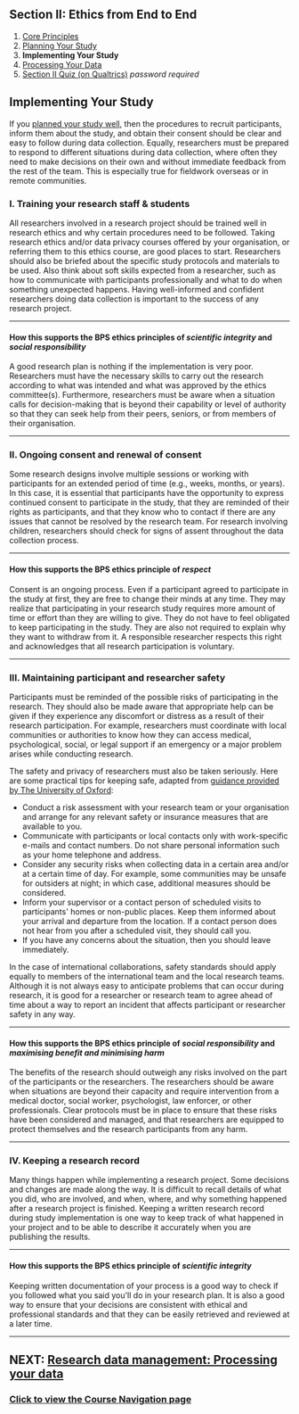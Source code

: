 ## Section II: Ethics from End to End

1. [Core Principles](endto.md)
2. [Planning Your Study](endto-before.md)
3. **Implementing Your Study**
4. [Processing Your Data](endto-after.md)
5. [Section II Quiz (on Qualtrics)](https://oxfordeducation.eu.qualtrics.com/jfe/form/SV_bPHRKTydLSyDzRH) *password required*

## Implementing Your Study

If you [planned your study well](endto-before.md), then the procedures to recruit participants, inform them about the study, and obtain their consent should be clear and easy to follow during data collection. Equally, researchers must be prepared to respond to different situations during data collection, where often they need to make decisions on their own and without immediate feedback from the rest of the team. This is especially true for fieldwork overseas or in remote communities. 

### **I. Training your research staff & students**

All researchers involved in a research project should be trained well in research ethics and why certain procedures need to be followed. Taking research ethics and/or data privacy courses offered by your organisation, or referring them to this ethics course, are good places to start. Researchers should also be briefed about the specific study protocols and materials to be used. Also think about soft skills expected from a researcher, such as how to communicate with participants professionally and what to do when something unexpected happens. Having well-informed and confident researchers doing data collection is important to the success of any research project.

* * *
#### How this supports the BPS ethics principles of _scientific integrity_ and _social responsibility_
A good research plan is nothing if the implementation is very poor. Researchers must have the necessary skills to carry out the research according to what was intended and what was approved by the ethics committee(s). Furthermore, researchers must be aware when a situation calls for decision-making that is beyond their capability or level of authority so that they can seek help from their peers, seniors, or from members of their organisation.
* * *

### **II. Ongoing consent and renewal of consent**

Some research designs involve multiple sessions or working with participants for an extended period of time (e.g., weeks, months, or years). In this case, it is essential that participants have the opportunity to express continued consent to participate in the study, that they are reminded of their rights as participants, and that they know who to contact if there are any issues that cannot be resolved by the research team. For research involving children, researchers should check for signs of assent throughout the data collection process.

* * *
#### How this supports the BPS ethics principle of _respect_
Consent is an ongoing process. Even if a participant agreed to participate in the study at first, they are free to change their minds at any time. They may realize that participating in your research study requires more amount of time or effort than they are willing to give. They do not have to feel obligated to keep participating in the study. They are also not required to explain why they want to withdraw from it. A responsible researcher respects this right and acknowledges that all research participation is voluntary.
* * *

### **III. Maintaining participant and researcher safety**

Participants must be reminded of the possible risks of participating in the research. They should also be made aware that appropriate help can be given if they experience any discomfort or distress as a result of their research participation. For example, researchers must coordinate with local communities or authorities to know how they can access medical, psychological, social, or legal support if an emergency or a major problem arises while conducting research.

The safety and privacy of researchers must also be taken seriously. Here are some practical tips for keeping safe, adapted from [guidance provided by The University of Oxford](https://researchsupport.admin.ox.ac.uk/files/bpg01researchersafetypdf):

- Conduct a risk assessment with your research team or your organisation and arrange for any relevant safety or insurance measures that are available to you.
- Communicate with participants or local contacts only with work-specific e-mails and contact numbers. Do not share personal information such as your home telephone and address.
- Consider any security risks when collecting data in a certain area and/or at a certain time of day. For example, some communities may be unsafe for outsiders at night; in which case, additional measures should be considered.
- Inform your supervisor or a contact person of scheduled visits to participants' homes or non-public places. Keep them informed about your arrival and departure from the location. If a contact person does not hear from you after a scheduled visit, they should call you.
- If you have any concerns about the situation, then you should leave immediately.

In the case of international collaborations, safety standards should apply equally to members of the international team and the local research teams. Although it is not always easy to anticipate problems that can occur during research, it is good for a researcher or research team to agree ahead of time about a way to report an incident that affects participant or researcher safety in any way.

* * *
#### How this supports the BPS ethics principle of _social responsibility_ and _maximising benefit and minimising harm_
The benefits of the research should outweigh any risks involved on the part of the participants or the researchers. The researchers should be aware when situations are beyond their capacity and require intervention from a medical doctor, social worker, psychologist, law enforcer, or other professionals. Clear protocols must be in place to ensure that these risks have been considered and managed, and that researchers are equipped to protect themselves and the research participants from any harm.
* * *

### **IV. Keeping a research record**

Many things happen while implementing a research project. Some decisions and changes are made along the way. It is difficult to recall details of what you did, who are involved, and when, where, and why something happened after a research project is finished. Keeping a written research record during study implementation is one way to keep track of what happened in your project and to be able to describe it accurately when you are publishing the results.

* * *
#### How this supports the BPS ethics principle of _scientific integrity_
Keeping written documentation of your process is a good way to check if you followed what you said you'll do in your research plan. It is also a good way to ensure that your decisions are consistent with ethical and professional standards and that they can be easily retrieved and reviewed at a later time.
* * *

## NEXT: [Research data management: Processing your data](endto-after.md)
### [Click to view the Course Navigation page](toc.md)
